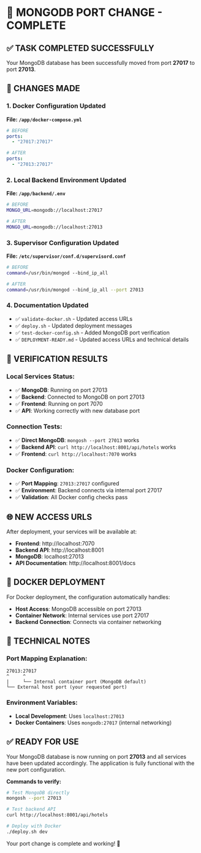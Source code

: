🔄 MONGODB PORT CHANGE - COMPLETE
==============================

## ✅ **TASK COMPLETED SUCCESSFULLY**

Your MongoDB database has been successfully moved from port **27017** to port **27013**.

## 🔧 **CHANGES MADE**

### 1. **Docker Configuration Updated**
**File: `/app/docker-compose.yml`**
```yaml
# BEFORE
ports:
  - "27017:27017"

# AFTER  
ports:
  - "27013:27017"
```

### 2. **Local Backend Environment Updated**
**File: `/app/backend/.env`**
```bash
# BEFORE
MONGO_URL=mongodb://localhost:27017

# AFTER
MONGO_URL=mongodb://localhost:27013
```

### 3. **Supervisor Configuration Updated**
**File: `/etc/supervisor/conf.d/supervisord.conf`**
```bash
# BEFORE
command=/usr/bin/mongod --bind_ip_all

# AFTER
command=/usr/bin/mongod --bind_ip_all --port 27013
```

### 4. **Documentation Updated**
- ✅ `validate-docker.sh` - Updated access URLs
- ✅ `deploy.sh` - Updated deployment messages
- ✅ `test-docker-config.sh` - Added MongoDB port verification
- ✅ `DEPLOYMENT-READY.md` - Updated access URLs and technical details

## 🚀 **VERIFICATION RESULTS**

### **Local Services Status:**
- ✅ **MongoDB**: Running on port 27013
- ✅ **Backend**: Connected to MongoDB on port 27013
- ✅ **Frontend**: Running on port 7070
- ✅ **API**: Working correctly with new database port

### **Connection Tests:**
- ✅ **Direct MongoDB**: `mongosh --port 27013` works
- ✅ **Backend API**: `curl http://localhost:8001/api/hotels` works
- ✅ **Frontend**: `curl http://localhost:7070` works

### **Docker Configuration:**
- ✅ **Port Mapping**: `27013:27017` configured
- ✅ **Environment**: Backend connects via internal port 27017
- ✅ **Validation**: All Docker config checks pass

## 🌐 **NEW ACCESS URLS**

After deployment, your services will be available at:

- **Frontend**: http://localhost:7070
- **Backend API**: http://localhost:8001
- **MongoDB**: localhost:27013
- **API Documentation**: http://localhost:8001/docs

## 🐳 **DOCKER DEPLOYMENT**

For Docker deployment, the configuration automatically handles:
- **Host Access**: MongoDB accessible on port 27013
- **Container Network**: Internal services use port 27017
- **Backend Connection**: Connects via container networking

## 🔧 **TECHNICAL NOTES**

### **Port Mapping Explanation:**
```
27013:27017
^     ^
|     └── Internal container port (MongoDB default)
└── External host port (your requested port)
```

### **Environment Variables:**
- **Local Development**: Uses `localhost:27013`
- **Docker Containers**: Uses `mongodb:27017` (internal networking)

## ✅ **READY FOR USE**

Your MongoDB database is now running on port **27013** and all services have been updated accordingly. The application is fully functional with the new port configuration.

**Commands to verify:**
```bash
# Test MongoDB directly
mongosh --port 27013

# Test backend API
curl http://localhost:8001/api/hotels

# Deploy with Docker
./deploy.sh dev
```

Your port change is complete and working! 🎉